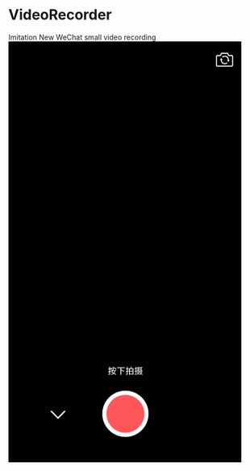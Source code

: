 # VideoRecorder
Imitation New WeChat small video recording
![sample](https://github.com/Liar1995/VideoRecorder/blob/master/sample.gif)
